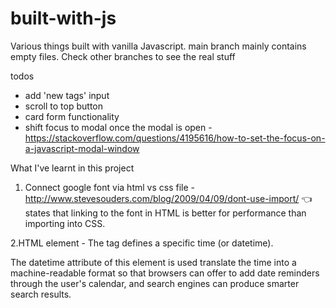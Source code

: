 # built-with-js

Various things built with vanilla Javascript.
main branch mainly contains empty files.
Check other branches to see the real stuff

todos

- add 'new tags' input
- scroll to top button
- card form functionality
- shift focus to modal once the modal is open - https://stackoverflow.com/questions/4195616/how-to-set-the-focus-on-a-javascript-modal-window

What I've learnt in this project

1. Connect google font via html vs css file - http://www.stevesouders.com/blog/2009/04/09/dont-use-import/ 👈 states that linking to the font in HTML is better for performance than importing into CSS.

2.HTML <time> element - The <time> tag defines a specific time (or datetime).

The datetime attribute of this element is used translate the time into a machine-readable format so that browsers can offer to add date reminders through the user's calendar, and search engines can produce smarter search results.
